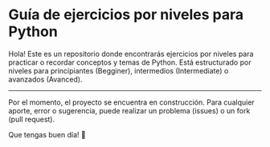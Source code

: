 # Guía de ejercicios por niveles para Python

Hola! Este es un repositorio donde encontrarás ejercicios por niveles para practicar o recordar conceptos y temas de Python.
Está estructurado por niveles para principiantes (Begginer), intermedios (Intermediate) o avanzados (Avanced).

---

Por el momento, el proyecto se encuentra en construcción. Para cualquier aporte, error o sugerencia, puede realizar un problema (issues) o un fork (pull request).

Que tengas buen día! 🤙
